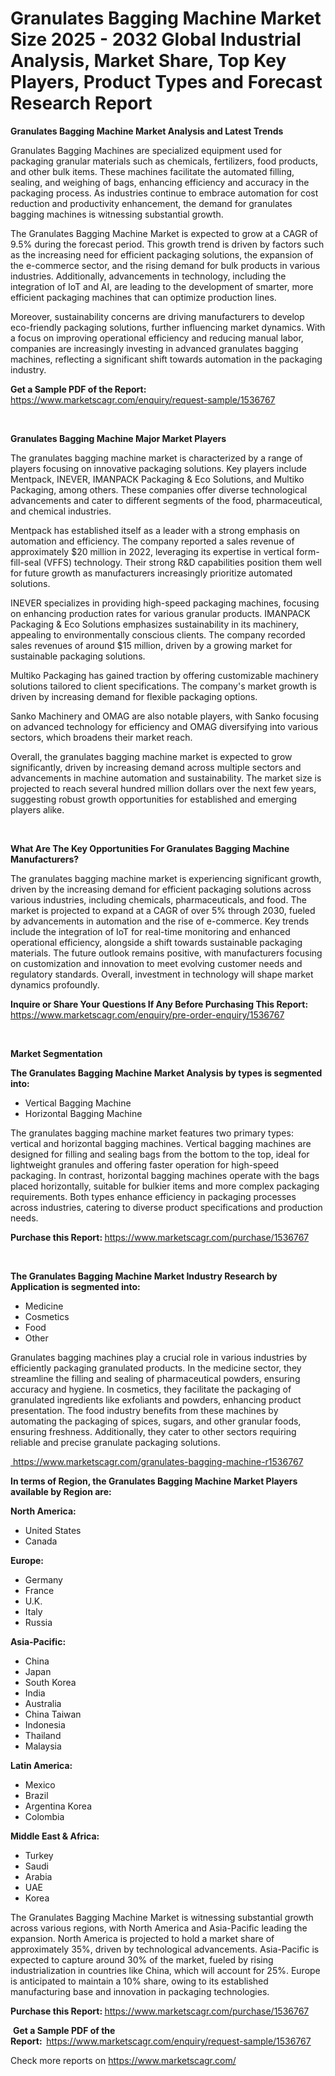 <p><h1>Granulates Bagging Machine Market Size 2025 - 2032 Global Industrial Analysis, Market Share, Top Key Players, Product Types and Forecast Research Report</h1></p><p><strong>Granulates Bagging Machine Market Analysis and Latest Trends</strong></p>
<p><p>Granulates Bagging Machines are specialized equipment used for packaging granular materials such as chemicals, fertilizers, food products, and other bulk items. These machines facilitate the automated filling, sealing, and weighing of bags, enhancing efficiency and accuracy in the packaging process. As industries continue to embrace automation for cost reduction and productivity enhancement, the demand for granulates bagging machines is witnessing substantial growth.</p><p>The Granulates Bagging Machine Market is expected to grow at a CAGR of 9.5% during the forecast period. This growth trend is driven by factors such as the increasing need for efficient packaging solutions, the expansion of the e-commerce sector, and the rising demand for bulk products in various industries. Additionally, advancements in technology, including the integration of IoT and AI, are leading to the development of smarter, more efficient packaging machines that can optimize production lines.</p><p>Moreover, sustainability concerns are driving manufacturers to develop eco-friendly packaging solutions, further influencing market dynamics. With a focus on improving operational efficiency and reducing manual labor, companies are increasingly investing in advanced granulates bagging machines, reflecting a significant shift towards automation in the packaging industry.</p></p>
<p><strong>Get a Sample PDF of the Report:&nbsp;</strong> <a href="https://www.marketscagr.com/enquiry/request-sample/1536767?utm_campaign=1766&utm_medium=2&utm_source=Github&utm_content=ia&utm_term=27022025&utm_id=granulates-bagging-machine">https://www.marketscagr.com/enquiry/request-sample/1536767</a></p>
<p>&nbsp;</p>
<p><strong>Granulates Bagging Machine Major Market Players</strong></p>
<p><p>The granulates bagging machine market is characterized by a range of players focusing on innovative packaging solutions. Key players include Mentpack, INEVER, IMANPACK Packaging & Eco Solutions, and Multiko Packaging, among others. These companies offer diverse technological advancements and cater to different segments of the food, pharmaceutical, and chemical industries.</p><p>Mentpack has established itself as a leader with a strong emphasis on automation and efficiency. The company reported a sales revenue of approximately $20 million in 2022, leveraging its expertise in vertical form-fill-seal (VFFS) technology. Their strong R&D capabilities position them well for future growth as manufacturers increasingly prioritize automated solutions.</p><p>INEVER specializes in providing high-speed packaging machines, focusing on enhancing production rates for various granular products. IMANPACK Packaging & Eco Solutions emphasizes sustainability in its machinery, appealing to environmentally conscious clients. The company recorded sales revenues of around $15 million, driven by a growing market for sustainable packaging solutions.</p><p>Multiko Packaging has gained traction by offering customizable machinery solutions tailored to client specifications. The company's market growth is driven by increasing demand for flexible packaging options. </p><p>Sanko Machinery and OMAG are also notable players, with Sanko focusing on advanced technology for efficiency and OMAG diversifying into various sectors, which broadens their market reach. </p><p>Overall, the granulates bagging machine market is expected to grow significantly, driven by increasing demand across multiple sectors and advancements in machine automation and sustainability. The market size is projected to reach several hundred million dollars over the next few years, suggesting robust growth opportunities for established and emerging players alike.</p></p>
<p>&nbsp;</p>
<p><strong>What Are The Key Opportunities For Granulates Bagging Machine Manufacturers?</strong></p>
<p><p>The granulates bagging machine market is experiencing significant growth, driven by the increasing demand for efficient packaging solutions across various industries, including chemicals, pharmaceuticals, and food. The market is projected to expand at a CAGR of over 5% through 2030, fueled by advancements in automation and the rise of e-commerce. Key trends include the integration of IoT for real-time monitoring and enhanced operational efficiency, alongside a shift towards sustainable packaging materials. The future outlook remains positive, with manufacturers focusing on customization and innovation to meet evolving customer needs and regulatory standards. Overall, investment in technology will shape market dynamics profoundly.</p></p>
<p><strong>Inquire or Share Your Questions If Any Before Purchasing This Report:</strong> <a href="https://www.marketscagr.com/enquiry/pre-order-enquiry/1536767?utm_campaign=1766&utm_medium=2&utm_source=Github&utm_content=ia&utm_term=27022025&utm_id=granulates-bagging-machine">https://www.marketscagr.com/enquiry/pre-order-enquiry/1536767</a></p>
<p>&nbsp;</p>
<p><strong>Market Segmentation</strong></p>
<p><strong>The Granulates Bagging Machine Market Analysis by types is segmented into:</strong></p>
<p><ul><li>Vertical Bagging Machine</li><li>Horizontal Bagging Machine</li></ul></p>
<p><p>The granulates bagging machine market features two primary types: vertical and horizontal bagging machines. Vertical bagging machines are designed for filling and sealing bags from the bottom to the top, ideal for lightweight granules and offering faster operation for high-speed packaging. In contrast, horizontal bagging machines operate with the bags placed horizontally, suitable for bulkier items and more complex packaging requirements. Both types enhance efficiency in packaging processes across industries, catering to diverse product specifications and production needs.</p></p>
<p><strong>Purchase this Report:&nbsp;</strong><a href="https://www.marketscagr.com/purchase/1536767?utm_campaign=1766&utm_medium=2&utm_source=Github&utm_content=ia&utm_term=27022025&utm_id=granulates-bagging-machine">https://www.marketscagr.com/purchase/1536767</a></p>
<p>&nbsp;</p>
<p><strong>The Granulates Bagging Machine Market Industry Research by Application is segmented into:</strong></p>
<p><ul><li>Medicine</li><li>Cosmetics</li><li>Food</li><li>Other</li></ul></p>
<p><p>Granulates bagging machines play a crucial role in various industries by efficiently packaging granulated products. In the medicine sector, they streamline the filling and sealing of pharmaceutical powders, ensuring accuracy and hygiene. In cosmetics, they facilitate the packaging of granulated ingredients like exfoliants and powders, enhancing product presentation. The food industry benefits from these machines by automating the packaging of spices, sugars, and other granular foods, ensuring freshness. Additionally, they cater to other sectors requiring reliable and precise granulate packaging solutions.</p></p>
<p><a href="https://www.marketscagr.com/granulates-bagging-machine-r1536767?utm_campaign=1766&utm_medium=2&utm_source=Github&utm_content=ia&utm_term=27022025&utm_id=granulates-bagging-machine">&nbsp;https://www.marketscagr.com/granulates-bagging-machine-r1536767</a></p>
<p><strong>In terms of Region, the Granulates Bagging Machine Market Players available by Region are:</strong></p>
<p>
    <p> <strong> North America: </strong>
        <ul>
            <li>United States</li>
            <li>Canada</li>
        </ul>
        </p> 
    <p> <strong> Europe: </strong>
        <ul>
            <li>Germany</li>
            <li>France</li>
            <li>U.K.</li>
            <li>Italy</li>
            <li>Russia</li>
        </ul>
        </p> 
    <p> <strong> Asia-Pacific: </strong>
        <ul>
            <li>China</li>
            <li>Japan</li>
            <li>South Korea</li>
            <li>India</li>
            <li>Australia</li>
            <li>China Taiwan</li>
            <li>Indonesia</li>
            <li>Thailand</li>
            <li>Malaysia</li>
        </ul>
        </p> 
    <p> <strong> Latin America: </strong>
        <ul>
            <li>Mexico</li>
            <li>Brazil</li>
            <li>Argentina Korea</li>
            <li>Colombia</li>
        </ul>
        </p> 
    <p> <strong> Middle East & Africa: </strong>
        <ul>
            <li>Turkey</li>
            <li>Saudi</li>
            <li>Arabia</li>
            <li>UAE</li>
            <li>Korea</li>
        </ul>
    </p>
    </p>
<p><p>The Granulates Bagging Machine Market is witnessing substantial growth across various regions, with North America and Asia-Pacific leading the expansion. North America is projected to hold a market share of approximately 35%, driven by technological advancements. Asia-Pacific is expected to capture around 30% of the market, fueled by rising industrialization in countries like China, which will account for 25%. Europe is anticipated to maintain a 10% share, owing to its established manufacturing base and innovation in packaging technologies.</p></p>
<p><strong>Purchase this Report: </strong><a href="https://www.marketscagr.com/purchase/1536767?utm_campaign=1766&utm_medium=2&utm_source=Github&utm_content=ia&utm_term=27022025&utm_id=granulates-bagging-machine">https://www.marketscagr.com/purchase/1536767</a></p>
<p>&nbsp;<strong>Get a Sample PDF of the Report:&nbsp;&nbsp;</strong><a href="https://www.marketscagr.com/enquiry/request-sample/1536767?utm_campaign=1766&utm_medium=2&utm_source=Github&utm_content=ia&utm_term=27022025&utm_id=granulates-bagging-machine">https://www.marketscagr.com/enquiry/request-sample/1536767</a></p>
<p><strong></strong></p>
<p>Check more reports on <a href="https://www.marketscagr.com/?utm_campaign=1766&utm_medium=2&utm_source=Github&utm_content=ia&utm_term=27022025&utm_id=granulates-bagging-machine">https://www.marketscagr.com/</a></p>